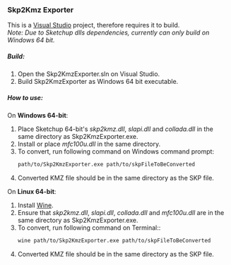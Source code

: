 ### Skp2Kmz Exporter
This is a [Visual Studio](https://www.visualstudio.com/) project, therefore requires it to build.  
*Note: Due to Sketchup dlls dependencies, currently can only build on Windows 64 bit.*

##### Build:
1. Open the Skp2KmzExporter.sln on Visual Studio.
2. Build Skp2KmzExporter as Windows 64 bit executable.

##### How to use:
On **Windows 64-bit**:
1. Place Sketchup 64-bit's *skp2kmz.dll*, *slapi.dll* and *collada.dll* in the same directory as Skp2KmzExporter.exe.
3. Install or place *mfc100u.dll* in the same directory. 
4. To convert, run following command on Windows command prompt:
    ```sh
    path/to/Skp2KmzExporter.exe path/to/skpFileToBeConverted 
    ```
5. Converted KMZ file should be in the same directory as the SKP file.

On **Linux 64-bit**:
1. Install [Wine](https://www.winehq.org/).
2. Ensure that *skp2kmz.dll*, *slapi.dll*, *collada.dll* and *mfc100u.dll* are in the same directory as Skp2KmzExporter.exe.
3. To convert, run following command on Terminal::
    ```sh
    wine path/to/Skp2KmzExporter.exe path/to/skpFileToBeConverted 
    ```
4. Converted KMZ file should be in the same directory as the SKP file.